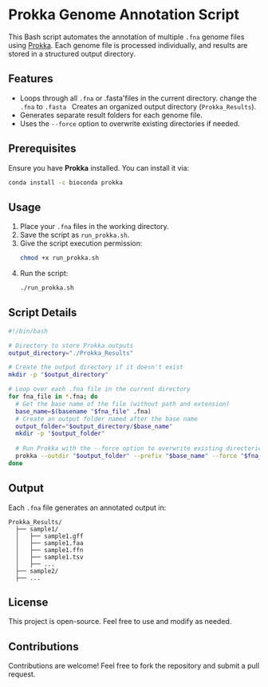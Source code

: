 # Prokka Genome Annotation Script

This Bash script automates the annotation of multiple `.fna` genome files using [Prokka](https://github.com/tseemann/prokka). Each genome file is processed individually, and results are stored in a structured output directory.

## Features
- Loops through all `.fna` or .fasta'files in the current directory. change the `.fna` to `.fasta ` Creates an organized output directory (`Prokka_Results`).
- Generates separate result folders for each genome file.
- Uses the `--force` option to overwrite existing directories if needed.

## Prerequisites
Ensure you have **Prokka** installed. You can install it via:
```bash
conda install -c bioconda prokka
```

## Usage
1. Place your `.fna` files in the working directory.
2. Save the script as `run_prokka.sh`.
3. Give the script execution permission:
   ```bash
   chmod +x run_prokka.sh
   ```
4. Run the script:
   ```bash
   ./run_prokka.sh
   ```

## Script Details
```bash
#!/bin/bash

# Directory to store Prokka outputs
output_directory="./Prokka_Results"

# Create the output directory if it doesn't exist
mkdir -p "$output_directory"

# Loop over each .fna file in the current directory
for fna_file in *.fna; do
  # Get the base name of the file (without path and extension)
  base_name=$(basename "$fna_file" .fna)
  # Create an output folder named after the base name
  output_folder="$output_directory/$base_name"
  mkdir -p "$output_folder"
  
  # Run Prokka with the --force option to overwrite existing directories
  prokka --outdir "$output_folder" --prefix "$base_name" --force "$fna_file"
done
```

## Output
Each `.fna` file generates an annotated output in:
```
Prokka_Results/
  ├── sample1/
  │   ├── sample1.gff
  │   ├── sample1.faa
  │   ├── sample1.ffn
  │   ├── sample1.tsv
  │   ├── ...
  ├── sample2/
  ├── ...
```

## License
This project is open-source. Feel free to use and modify as needed.

## Contributions
Contributions are welcome! Feel free to fork the repository and submit a pull request.

